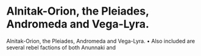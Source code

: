# Alnitak-Orion, the Pleiades, Andromeda and Vega-Lyra.

Alnitak-Orion, the Pleiades, Andromeda and Vega-Lyra.
• Also included are several rebel factions of both Anunnaki and